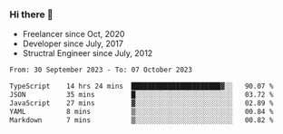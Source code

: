 ### Hi there 👋

- Freelancer since Oct, 2020
- Developer since July, 2017
- Structral Engineer since July, 2012

<!--START_SECTION:waka-->

```txt
From: 30 September 2023 - To: 07 October 2023

TypeScript    14 hrs 24 mins  ██████████████████████▓░░   90.07 %
JSON          35 mins         █░░░░░░░░░░░░░░░░░░░░░░░░   03.72 %
JavaScript    27 mins         ▓░░░░░░░░░░░░░░░░░░░░░░░░   02.89 %
YAML          8 mins          ▒░░░░░░░░░░░░░░░░░░░░░░░░   00.84 %
Markdown      7 mins          ▒░░░░░░░░░░░░░░░░░░░░░░░░   00.82 %
```

<!--END_SECTION:waka-->
